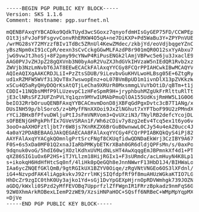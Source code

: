 <pre>
-----BEGIN PGP PUBLIC KEY BLOCK-----
Version: SKS 1.1.6
Comment: Hostname: pgp.surfnet.nl

mQENBFAxqYYBCADko9QdkTUyd3wcSGoxz7qnyofdmHIsGyGEP75FD/CCWPEpNKU8WsrMgefH
O1t3jsFvJoF9FsgvvConvRhERKW4O5qA+ne7DiKXP+Pd5WaBu3Y+ZPYPnVUE5FsynIVBnJQC
/wrMG28sY72MYzzfBIv1TdBc5ZRnUl4KewZMdec/zkbjYd/eoVdjbqgeYZnCDG5J4rwESZG0
yBszNpm0xI91cCpR/eexn3sCvCckgGGwMLFAzdP8r901mQR0O12sxYyAbxu7GN9X0J9CL3yi
jwG9vwJtJhoSj+8F2pmy99cYNwP4RiPusENGk2lAmjVBPwc5e6ju3JxaclE9nkIApewXABEB
AAG0PVJvZHJpZ28gQXVnb3N0byAoR2VuZXJhdGVkIHVzaW5nIEdQR1Rvb2xzKSA8Y290b0Bi
ZWVjb3NzLmNvbT6JAT8EEwECACkFAlAxqYYCGy8FCQrPPIAHCwkIBwMCAQYVCAIJCgsEFgID
AQIeAQIXgAAKCRDJLiI+PzZtsSDUB/9iLevbvGuKHVLwoHLBsg05E+6ZtgRyKsuugP2/T8Lt
ud1xRZMFW5WVf3i3QvT8x7wswopEnz+oL07BVmBpUD1m1ivnDlX13pZVKkzWc/giMABGAyOn
xSCu4Q5aRyQHyDOQrKsAtQTjLeCha9XRUrR0MxsmmgLVuYbOtiD/qBTm+t1jdi3Kfm5CwSTz
CDDI+11NQbsMMfP9lLUzevpC1zHFeSpmR9H+jryphbuhMZgUkFrRlttuRlTt84Rau0ZfGn1g
jE3clNRsSFZJUFZnPVLYq1qzn9MYwIUMAbPmuQlOA155UdKsjRmHW5L1G0O6PAS5HQa5gudR
beIO32RrbOruuQENBFAxqYYBCACmvmDonD8jXBFqGdPgxDvtc3cB7T1ANg/xxlsmMtge1zFD
DUsINH59p/blSoro5/z+bMyfFNnXXOoi9JxZlNGhut7xYFTboF99U2zPMndX/DdMxkT7Vgkt
rYCiJBHxBfPfvuDWljuPtIJsFmVNRVom3+QvUXziN3/TNylRB2defcYcojDLGTJxa9iW577H
sOFBENjGHPgkPhfIx7GVeVSRAn1F/Wh6zCDiv7y8zg2eEv4Tcq5ex1t6yo6vvMCCT7RVtG5I
3ooO+aAXHOFztljbt7r6W8js7KnRKZX6BrGuB0wnwwL0CJy54u4eAZ0ucc4JTMDZouLk7E2s
4a0aY2PDABEBAAGJAkQEGAECAA8FAlAxqYYCGy4FCQrPPIABKQkQyS4iPj82bbHAXSAEGQEC
AAYFAlAxqYYACgkQOmnlgPrtSrcFNgf8CKUqfidwQDNDaEkWrj3CzIBY9A67BqAcLeHhJstb
F0S+6s5xDa0MF01Q2xnaJIaRbPMKybETKrXBah0GR6dldjQPFsMn/s/0axPoRQOUTNcsfkLY
9dqnuk0voG/5hdI60wjXOzlKdhxUVMidNLsHT4AwXqqgEmJBPmnkXf4d1+PTR3Kfb6bzgFeO
qXZ86SIG1uOx6P2HS+iTJYLlzm18HijRGIx1+F3sURmdc/acLmHuyN4K8Lp1E+gwfMVsnI2q
s+ikokqH6HdHfHtcSq0nf/4liHk0pQeGQh8eJnnNWwrF13HbD1J4/BIHWaLo+V1kX6G4lph7
IAa6ycZNQEfGKlQmB/9gtRGIkUX1BZYV0Oiqe/zRgVNtVNGEo6OS3lXFdnl/yTEUdAQuK7MV
iG4+NzvpdFAK4liAgpkvkvJ92rrlHKjSIQfdpfRf9f8muAHUzWGkaKTIO7LGbR6vgE+365MZ
HhDcZr9zgIC0thK0Uy3ajko1Yd+sGj1DvYpGEXpHjrnOpRDVWmhgk739JOZNF+ih99aNtpp3
aGDQ/kWxli0SPzd2yMfFEVOBq7UpprfzlZfFWgnIR1FRrzBpkadz9nmFqS6GoRwpxBqVyOU+
92W0XhmArkROBexLIemP2zWE9/XzsiHNPaHOC+SQsff6NRBeC+WMpMpYqpMXDigJVjbgjdYI
=DjVe
-----END PGP PUBLIC KEY BLOCK-----
</pre>
